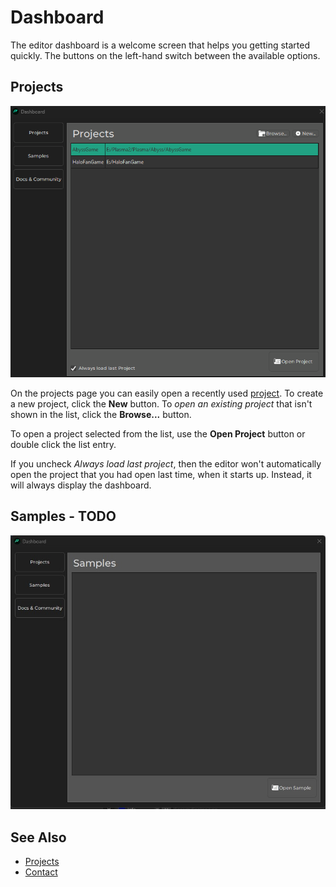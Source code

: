 # Dashboard

The editor dashboard is a welcome screen that helps you getting started quickly. The buttons on the left-hand switch between the available options.

## Projects

![Dashboard projects](media/dashboard-projects.png)

On the projects page you can easily open a recently used [project](../projects/projects-overview.md). To create a new project, click the **New** button. To *open an existing project* that isn't shown in the list, click the **Browse...** button.

To open a project selected from the list, use the **Open Project** button or double click the list entry.

If you uncheck *Always load last project*, then the editor won't automatically open the project that you had open last time, when it starts up. Instead, it will always display the dashboard.

## Samples - TODO

![Dashboard samples](media/dashboard-samples.jpg)

## See Also


* [Projects](../projects/projects-overview.md)
* [Contact](../../contact.md)
